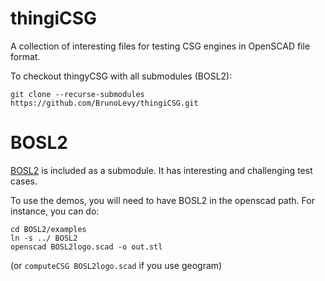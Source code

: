 # thingiCSG
A collection of interesting files for testing CSG engines in OpenSCAD file format.

To checkout thingyCSG with all submodules (BOSL2):
```
git clone --recurse-submodules https://github.com/BrunoLevy/thingiCSG.git
```

# BOSL2
[BOSL2](https://github.com/BelfrySCAD/BOSL2) is included as a
submodule. It has interesting and challenging test cases. 

To use the demos, you will need to have BOSL2 in the openscad path.
For instance, you can do:
```
cd BOSL2/examples
ln -s ../ BOSL2
openscad BOSL2logo.scad -o out.stl 
```
(or `computeCSG BOSL2logo.scad` if you use geogram)